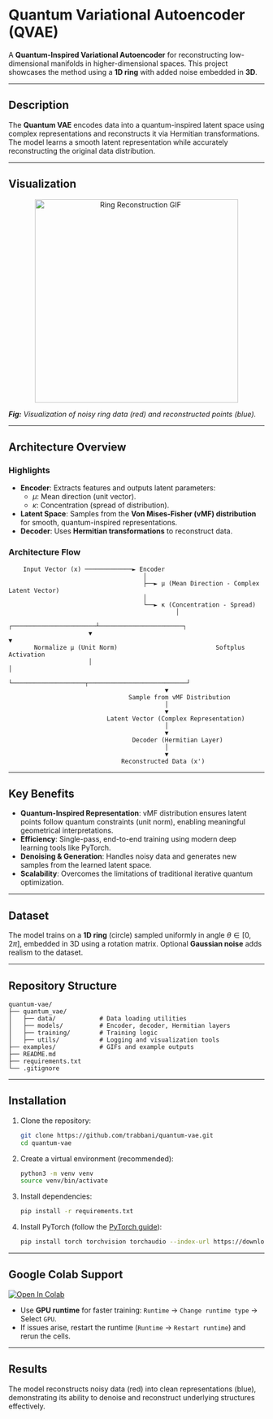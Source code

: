 # Quantum Variational Autoencoder (QVAE)

A **Quantum-Inspired Variational Autoencoder** for reconstructing low-dimensional manifolds in higher-dimensional spaces. This project showcases the method using a **1D ring** with added noise embedded in **3D**.

---

## Description

The **Quantum VAE** encodes data into a quantum-inspired latent space using complex representations and reconstructs it via Hermitian transformations. The model learns a smooth latent representation while accurately reconstructing the original data distribution.

---

## Visualization

<p align="center">
  <img src="examples/ring_reconstruction.gif" alt="Ring Reconstruction GIF" width="400"/>
</p>

_**Fig:** Visualization of noisy ring data (red) and reconstructed points (blue)._

---

## Architecture Overview

### Highlights
- **Encoder**: Extracts features and outputs latent parameters:
  - $\mu$: Mean direction (unit vector).
  - $\kappa$: Concentration (spread of distribution).
- **Latent Space**: Samples from the **Von Mises-Fisher (vMF) distribution** for smooth, quantum-inspired representations.
- **Decoder**: Uses **Hermitian transformations** to reconstruct data.

### Architecture Flow

```plaintext
    Input Vector (x) ─────────────► Encoder
                                     │
                                     ├──► μ (Mean Direction - Complex Latent Vector)
                                     │
                                     └──► κ (Concentration - Spread)
                                              │
                      ┌───────────────────────┴───────────────────────┐
                      ▼                                               ▼
       Normalize μ (Unit Norm)                           Softplus Activation
                      │                                                │
                      └────────────────────┬───────────────────────────┘
                                           ▼        
                                 Sample from vMF Distribution
                                           │
                                           ▼
                           Latent Vector (Complex Representation)
                                           │
                                           ▼
                                  Decoder (Hermitian Layer)
                                           │
                                           ▼
                               Reconstructed Data (x')
```

---

## Key Benefits

- **Quantum-Inspired Representation**: vMF distribution ensures latent points follow quantum constraints (unit norm), enabling meaningful geometrical interpretations.
- **Efficiency**: Single-pass, end-to-end training using modern deep learning tools like PyTorch.
- **Denoising & Generation**: Handles noisy data and generates new samples from the learned latent space.
- **Scalability**: Overcomes the limitations of traditional iterative quantum optimization.

---

## Dataset

The model trains on a **1D ring** (circle) sampled uniformly in angle $\theta \in [0, 2\pi]$, embedded in 3D using a rotation matrix. Optional **Gaussian noise** adds realism to the dataset.

---

## Repository Structure

```
quantum-vae/
├── quantum_vae/
│   ├── data/            # Data loading utilities
│   ├── models/          # Encoder, decoder, Hermitian layers
│   ├── training/        # Training logic
│   ├── utils/           # Logging and visualization tools
├── examples/            # GIFs and example outputs
├── README.md
├── requirements.txt
└── .gitignore
```

---

## Installation

1. Clone the repository:
   ```bash
   git clone https://github.com/trabbani/quantum-vae.git
   cd quantum-vae
   ```
2. Create a virtual environment (recommended):
   ```bash
   python3 -m venv venv
   source venv/bin/activate
   ```
3. Install dependencies:
   ```bash
   pip install -r requirements.txt
   ```
4. Install PyTorch (follow the [PyTorch guide](https://pytorch.org/get-started/locally/)):
   ```bash
   pip install torch torchvision torchaudio --index-url https://download.pytorch.org/whl/cu121
   ```

---

## Google Colab Support

[![Open In Colab](https://colab.research.google.com/assets/colab-badge.svg)](https://colab.research.google.com/github/trabbani/quantum-vae/blob/main/notebooks/qvae_demo_1.ipynb)

- Use **GPU runtime** for faster training: `Runtime` → `Change runtime type` → Select `GPU`.
- If issues arise, restart the runtime (`Runtime` → `Restart runtime`) and rerun the cells.

---

## Results

The model reconstructs noisy data (red) into clean representations (blue), demonstrating its ability to denoise and reconstruct underlying structures effectively.
